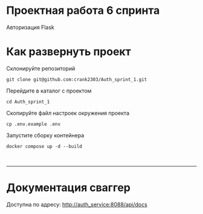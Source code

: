 # Проектная работа 6 спринта
Авторизация Flask

# Как развернуть проект

Склонируйте репозиторий
```
git clone git@github.com:crank2303/Auth_sprint_1.git
```

Перейдите в каталог с проектом
```
cd Auth_sprint_1
```

Скопируйте файл настроек окружения проекта
```
cp .env.example .env
```

Запустите сборку контейнера
```
docker compose up -d --build
```
<br>
<hr>

# Документация сваггер

Доступна по адресу: <a href="http://auth_service:8088/api/docs">http://auth_service:8088/api/docs
